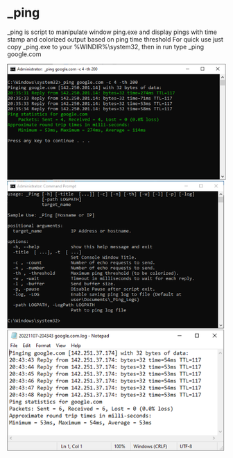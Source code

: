 # _ping
_ping is script to manipulate window ping.exe and display pings with time stamp and colorized output based on ping time threshold 
For quick use just copy _ping.exe to your %WINDIR%\system32, then in run type _ping google.com

<img alt="Example 4 pings with 200ms threshold" src="https://github.com/IslamMouhsen/_ping/blob/main/screenshots/Ping%204%20pings%20with%20threshold%20200ms.PNG" style="width: 500; height: Auto; max-width: 100%;">

<img alt="_ping help" src="https://github.com/IslamMouhsen/_ping/blob/main/screenshots/_ping%20usage.PNG" style="width: 500px; height: Auto; max-width: 100%;">

<img alt="_ping -log output example" src="https://github.com/IslamMouhsen/_ping/blob/main/screenshots/_ping%20-log.PNG" style="width: 500px; height: Auto; max-width: 100%;">
